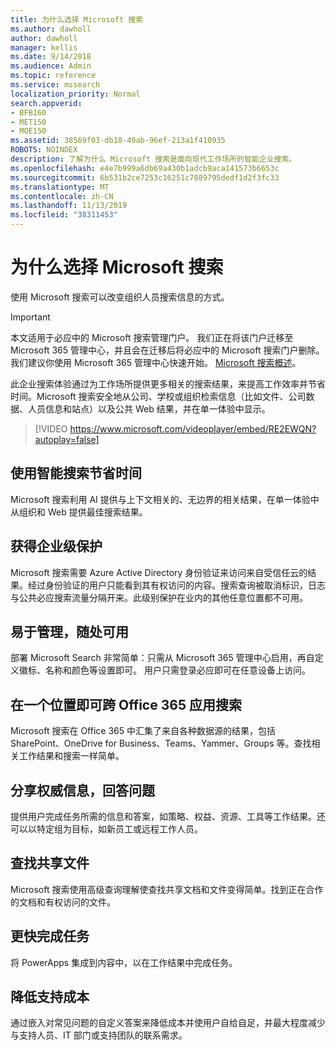 ```yaml
---
title: 为什么选择 Microsoft 搜索
ms.author: dawholl
author: dawholl
manager: kellis
ms.date: 9/14/2018
ms.audience: Admin
ms.topic: reference
ms.service: mssearch
localization_priority: Normal
search.appverid:
- BFB160
- MET150
- MOE150
ms.assetid: 38569f03-db18-49ab-96ef-213a1f410935
ROBOTS: NOINDEX
description: 了解为什么 Microsoft 搜索是面向现代工作场所的智能企业搜索。
ms.openlocfilehash: e4e7b999a6db69a430b1adcb9aca141573b6653c
ms.sourcegitcommit: 6b531b2ce7253c16251c7089795dedf1d2f3fc33
ms.translationtype: MT
ms.contentlocale: zh-CN
ms.lasthandoff: 11/13/2019
ms.locfileid: "38311453"
---
```

# <a name="why-microsoft-search"></a>为什么选择 Microsoft 搜索

使用 Microsoft 搜索可以改变组织人员搜索信息的方式。 

> [!IMPORTANT]
> 本文适用于必应中的 Microsoft 搜索管理门户。 我们正在将该门户迁移至 Microsoft 365 管理中心，并且会在迁移后将必应中的 Microsoft 搜索门户删除。 我们建议你使用 Microsoft 365 管理中心快速开始。 [Microsoft 搜索概述](overview-microsoft-search.md)。
  
此企业搜索体验通过为工作场所提供更多相关的搜索结果，来提高工作效率并节省时间。Microsoft 搜索安全地从公司、学校或组织检索信息（比如文件、公司数据、人员信息和站点）以及公共 Web 结果，并在单一体验中显示。

> [!VIDEO https://www.microsoft.com/videoplayer/embed/RE2EWQN?autoplay=false]
  
## <a name="save-time-with-intelligent-search"></a>使用智能搜索节省时间

Microsoft 搜索利用 AI 提供与上下文相关的、无边界的相关结果，在单一体验中从组织和 Web 提供最佳搜索结果。
  
## <a name="get-enterprise-grade-protection"></a>获得企业级保护

Microsoft 搜索需要 Azure Active Directory 身份验证来访问来自受信任云的结果。经过身份验证的用户只能看到其有权访问的内容。搜索查询被取消标识，日志与公共必应搜索流量分隔开来。此级别保护在业内的其他任意位置都不可用。
  
## <a name="easy-to-administer-and-available-everywhere"></a>易于管理，随处可用

部署 Microsoft Search 非常简单：只需从 Microsoft 365 管理中心启用，再自定义徽标、名称和颜色等设置即可。 用户只需登录必应即可在任意设备上访问。
  
## <a name="one-place-to-search-across-office-365-apps"></a>在一个位置即可跨 Office 365 应用搜索

Microsoft 搜索在 Office 365 中汇集了来自各种数据源的结果，包括 SharePoint、OneDrive for Business、Teams、Yammer、Groups 等。查找相关工作结果和搜索一样简单。
  
## <a name="share-authoritative-information-and-answer-questions"></a>分享权威信息，回答问题

提供用户完成任务所需的信息和答案，如策略、权益、资源、工具等工作结果。还可以以特定组为目标，如新员工或远程工作人员。
  
## <a name="find-shared-files"></a>查找共享文件

Microsoft 搜索使用高级查询理解使查找共享文档和文件变得简单。找到正在合作的文档和有权访问的文件。 
  
## <a name="complete-tasks-faster"></a>更快完成任务

将 PowerApps 集成到内容中，以在工作结果中完成任务。
  
## <a name="reduce-support-costs"></a>降低支持成本

通过嵌入对常见问题的自定义答案来降低成本并使用户自给自足，并最大程度减少与支持人员、IT 部门或支持团队的联系需求。
  

